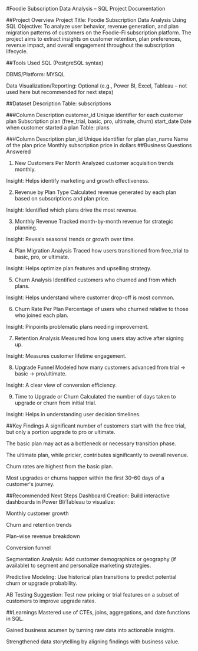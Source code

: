 #Foodie Subscription Data Analysis – SQL Project Documentation


##Project Overview
Project Title: Foodie Subscription Data Analysis Using SQL
Objective:
To analyze user behavior, revenue generation, and plan migration patterns of customers on the Foodie-Fi subscription platform. The project aims to extract insights on customer retention, plan preferences, revenue impact, and overall engagement throughout the subscription lifecycle.

##Tools Used
SQL (PostgreSQL syntax)

DBMS/Platform: MYSQL

Data Visualization/Reporting: Optional (e.g., Power BI, Excel, Tableau – not used here but recommended for next steps)

##Dataset Description
Table: subscriptions

###Column Description
customer_id	Unique identifier for each customer
plan	Subscription plan (free_trial, basic, pro, ultimate, churn)
start_date	Date when customer started a plan
Table: plans

###Column Description
plan_id	Unique identifier for plan
plan_name	Name of the plan
price	Monthly subscription price in dollars
##Business Questions Answered
1. New Customers Per Month
Analyzed customer acquisition trends monthly.

Insight: Helps identify marketing and growth effectiveness.

2. Revenue by Plan Type
Calculated revenue generated by each plan based on subscriptions and plan price.

Insight: Identified which plans drive the most revenue.

3. Monthly Revenue
Tracked month-by-month revenue for strategic planning.

Insight: Reveals seasonal trends or growth over time.

4. Plan Migration Analysis
Traced how users transitioned from free_trial to basic, pro, or ultimate.

Insight: Helps optimize plan features and upselling strategy.

5. Churn Analysis
Identified customers who churned and from which plans.

Insight: Helps understand where customer drop-off is most common.

6. Churn Rate Per Plan
Percentage of users who churned relative to those who joined each plan.

Insight: Pinpoints problematic plans needing improvement.

7. Retention Analysis
Measured how long users stay active after signing up.

Insight: Measures customer lifetime engagement.

8. Upgrade Funnel
Modeled how many customers advanced from trial → basic → pro/ultimate.

Insight: A clear view of conversion efficiency.

9. Time to Upgrade or Churn
Calculated the number of days taken to upgrade or churn from initial trial.

Insight: Helps in understanding user decision timelines.

##Key Findings
A significant number of customers start with the free trial, but only a portion upgrade to pro or ultimate.

The basic plan may act as a bottleneck or necessary transition phase.

The ultimate plan, while pricier, contributes significantly to overall revenue.

Churn rates are highest from the basic plan.

Most upgrades or churns happen within the first 30–60 days of a customer's journey.

##Recommended Next Steps
Dashboard Creation: Build interactive dashboards in Power BI/Tableau to visualize:

Monthly customer growth

Churn and retention trends

Plan-wise revenue breakdown

Conversion funnel

Segmentation Analysis: Add customer demographics or geography (if available) to segment and personalize marketing strategies.

Predictive Modeling: Use historical plan transitions to predict potential churn or upgrade probability.

AB Testing Suggestion: Test new pricing or trial features on a subset of customers to improve upgrade rates.

##Learnings
Mastered use of CTEs, joins, aggregations, and date functions in SQL.

Gained business acumen by turning raw data into actionable insights.

Strengthened data storytelling by aligning findings with business value.
